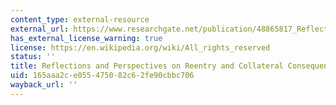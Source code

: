 ```yaml
---
content_type: external-resource
external_url: https://www.researchgate.net/publication/48865817_Reflections_and_Perspectives_on_Reentry_and_Collateral_Consequences
has_external_license_warning: true
license: https://en.wikipedia.org/wiki/All_rights_reserved
status: ''
title: Reflections and Perspectives on Reentry and Collateral Consequences
uid: 165aaa2c-e055-4750-82c6-2fe90cbbc706
wayback_url: ''
---
```

